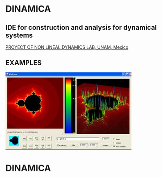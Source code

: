# DINAMICA
## IDE for construction and analysis for dynamical systems
[PROYECT OF NON LINEAL DYNAMICS LAB, UNAM, Mexico](http://www.dynamics.unam.edu/DinamicaNoLineal3/investigacion.htm)
## EXAMPLES
![MANDELBROT](https://github.com/albertoHdzE/DINAMICA/blob/main/images/mandel3d.jpeg)
# DINAMICA
